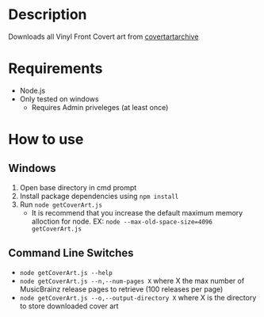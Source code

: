 # Description
Downloads all Vinyl Front Covert art from [covertartarchive](https://coverartarchive.org)

# Requirements 
* Node.js
* Only tested on windows
	- Requires Admin priveleges (at least once)

# How to use
## Windows
1. Open base directory in cmd prompt
2. Install package dependencies using ```npm install```
3. Run ```node getCoverArt.js```
	* It is recommend that you increase the default maximum memory alloction for node. EX: ```node --max-old-space-size=4096 getCoverArt.js```

## Command Line Switches
*  ```node getCoverArt.js --help```
*  ```node getCoverArt.js --n,--num-pages X``` where X the max number of MusicBrainz release pages to retrieve (100 releases per page)
*  ```node getCoverArt.js --o,--output-directory X``` where X is the directory to store downloaded cover art
